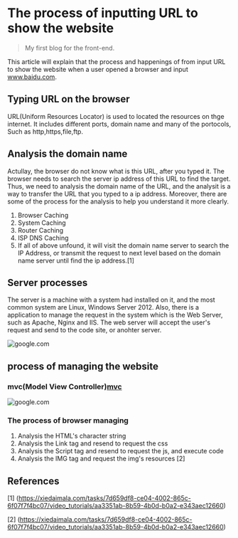 # The process of inputting URL to show the website

>My first blog for the front-end.

This article will explain that the process and happenings of from input URL to show the website when a user opened a browser and input www.baidu.com.

## Typing URL on the browser

URL(Uniform Resources Locator) is used to located the resources on thge internet. It includes different ports, domain name and many of the portocols, Such as http,https,file,ftp.

## Analysis the domain name

Actullay, the browser do not know what is this URL, after you typed it. The browser needs to search the server ip address of this URL to find the target. Thus, we need to analysis the domain name of the URL, and the analysit is a way to transfer the URL that you typed to a ip address. Moreover, there are some of the process for the analysis to help you understand it more clearly.

1. Browser Caching
2. System Caching
3. Router Caching
4. ISP DNS Caching
5. If all of above unfound, it will visit the domain name server to search the IP Address, or transmit the request to next level based on the domain name server until find the ip address.[1]

## Server processes

The server is a machine with a system had installed on it, and the most common system are Linux, Windows Server 2012. Also, there is a application to manage the request in the system which is the Web Server, such as Apache, Nginx and IIS. The web server will accept the user's request and send to the code site, or anohter server.

![google.com](https://www.google.com/url?sa=i&source=images&cd=&ved=2ahUKEwj3pPvClfviAhWQMd4KHdMhC1wQjRx6BAgBEAU&url=https%3A%2F%2Fen.wikipedia.org%2Fwiki%2FClient%25E2%2580%2593server_model&psig=AOvVaw2QwR-MpQhnxyvqZQdUeTUl&ust=1561226863729710)

## process of managing the website

### **mvc(Model View Controller)**[mvc](https://en.wikipedia.org/wiki/Model%E2%80%93view%E2%80%93controller)

![google.com](https://www.google.com/url?sa=i&source=images&cd=&ved=2ahUKEwj0wbqAlvviAhUNIIgKHUe_AtsQjRx6BAgBEAU&url=http%3A%2F%2Fthomasbartsch.net%2Fhow-asp-net-mvc-works%2F&psig=AOvVaw1E3qKvIo7O3rcHnPXLqgOz&ust=1561226926221687)

### The process of browser managing
1. Analysis the HTML's character string
2. Analysis the Link tag and resend to request the css
3. Analysis the Script tag and resend to request the js, and execute code
4. Analysis the IMG tag and request the img's resources [2]


## References

[1] (https://xiedaimala.com/tasks/7d659df8-ce04-4002-865c-6f07f7f4bc07/video_tutorials/aa3351ab-8b59-4b0d-b0a2-e343aec12660)

[2] (https://xiedaimala.com/tasks/7d659df8-ce04-4002-865c-6f07f7f4bc07/video_tutorials/aa3351ab-8b59-4b0d-b0a2-e343aec12660)

